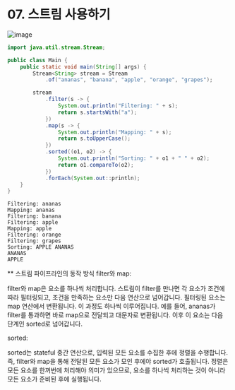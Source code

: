# 07. 스트림 사용하기
![image](https://github.com/user-attachments/assets/8f1c828e-7c0b-4525-985c-ee17fa1c5ee3)


```java
import java.util.stream.Stream;

public class Main {
    public static void main(String[] args) {
        Stream<String> stream = Stream
            .of("ananas", "banana", "apple", "orange", "grapes");

        stream
            .filter(s -> {
                System.out.println("Filtering: " + s);
                return s.startsWith("a");
            })
            .map(s -> {
                System.out.println("Mapping: " + s);
                return s.toUpperCase();
            })
            .sorted((o1, o2) -> {
                System.out.println("Sorting: " + o1 + " " + o2);
                return o1.compareTo(o2);
            })
            .forEach(System.out::println);
    }
}
```
```
Filtering: ananas
Mapping: ananas
Filtering: banana
Filtering: apple
Mapping: apple
Filtering: orange
Filtering: grapes
Sorting: APPLE ANANAS
ANANAS
APPLE
```

** 스트림 파이프라인의 동작 방식
filter와 map:

filter와 map은 요소를 하나씩 처리합니다.
스트림이 filter를 만나면 각 요소가 조건에 따라 필터링되고, 조건을 만족하는 요소만 다음 연산으로 넘어갑니다.
필터링된 요소는 map 연산에서 변환됩니다. 이 과정도 하나씩 이루어집니다.
예를 들어, ananas가 filter를 통과하면 바로 map으로 전달되고 대문자로 변환됩니다. 이후 이 요소는 다음 단계인 sorted로 넘어갑니다.


sorted:

sorted는 stateful 중간 연산으로, 입력된 모든 요소를 수집한 후에 정렬을 수행합니다.
즉, filter와 map을 통해 전달된 모든 요소가 모인 후에야 sorted가 호출됩니다.
정렬은 모든 요소를 한꺼번에 처리해야 의미가 있으므로, 요소를 하나씩 처리하는 것이 아니라 모든 요소가 준비된 후에 실행됩니다.


